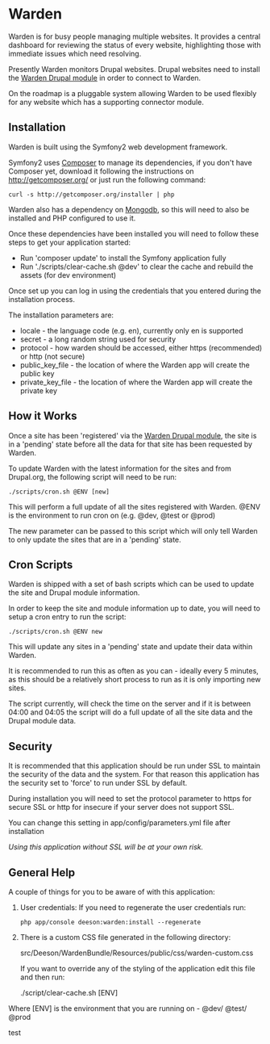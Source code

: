 Warden
======

Warden is for busy people managing multiple websites.  It provides a central
dashboard for reviewing the status of every website, highlighting those
with immediate issues which need resolving.

Presently Warden monitors Drupal websites. Drupal websites need to install the
[Warden Drupal module][1] in order to connect to Warden.

On the roadmap is a pluggable system allowing Warden to be used flexibly
for any website which has a supporting connector module.

Installation
------------

Warden is built using the Symfony2 web development framework.

Symfony2 uses [Composer][2] to manage its dependencies, if you don't have
Composer yet, download it following the instructions on http://getcomposer.org/
or just run the following command:

    curl -s http://getcomposer.org/installer | php

Warden also has a dependency on [Mongodb][3], so this will need to also be
installed and PHP configured to use it.

Once these dependencies have been installed you will need to follow these steps
to get your application started:

  * Run 'composer update' to install the Symfony application fully
  * Run './scripts/clear-cache.sh @dev' to clear the cache and rebuild the assets (for dev environment)

Once set up you can log in using the credentials that you entered during the 
installation process.

The installation parameters are:

* locale            - the language code (e.g. en), currently only en is supported
* secret            - a long random string used for security
* protocol          - how warden should be accessed, either https (recommended) or http (not secure)
* public_key_file   - the location of where the Warden app will create the public key
* private_key_file  - the location of where the Warden app will create the private key

How it Works
------------

Once a site has been 'registered' via the [Warden Drupal module][1], the site
is in a 'pending' state before all the data for that site has been requested 
by Warden.

To update Warden with the latest information for the sites and from Drupal.org,
the following script will need to be run:

    ./scripts/cron.sh @ENV [new]

This will perform a full update of all the sites registered with Warden.
@ENV is the environment to run cron on (e.g. @dev, @test or @prod)

The new parameter can be passed to this script which will only tell Warden to only
update the sites that are in a 'pending' state.

Cron Scripts
------------

Warden is shipped with a set of bash scripts which can be used to update the site
and Drupal module information.

In order to keep the site and module information up to date, you will need to setup
a cron entry to run the script: 

    ./scripts/cron.sh @ENV new

This will update any sites in a 'pending' state and update their data within 
Warden.

It is recommended to run this as often as you can - ideally every 5 minutes,
as this should be a relatively short process to run as it is only importing new sites.
 
The script currently, will check the time on the server and if it is between 04:00 
and 04:05 the script will do a full update of all the site data and the Drupal
module data.

Security
--------

It is recommended that this application should be run under SSL to maintain
the security of the data and the system.  For that reason this application has
the security set to 'force' to run under SSL by default.

During installation you will need to set the protocol parameter to https
for secure SSL or http for insecure if your server does not support SSL.

You can change this setting in app/config/parameters.yml file after installation

*Using this application without SSL will be at your own risk.*

General Help
------------

A couple of things for you to be aware of with this application:

  1. User credentials: If you need to regenerate the user credentials run:

         php app/console deeson:warden:install --regenerate

  2. There is a custom CSS file generated in the following directory:

        src/Deeson/WardenBundle/Resources/public/css/warden-custom.css

     If you want to override any of the styling of the application edit this
     file and then run:

        ./script/clear-cache.sh [ENV]

Where [ENV] is the environment that you are running on - @dev/ @test/ @prod

test

[1]:  https://www.drupal.org/project/warden
[2]:  http://getcomposer.org/
[3]:  http://docs.mongodb.org/manual/
